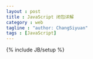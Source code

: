 ```yaml
---
layout : post
title : JavaScript 闭包详解
category : web
tagline : "author: ChangSiyuan"
tags : [JavaScript]
---
```

{% include JB/setup %}

### 
